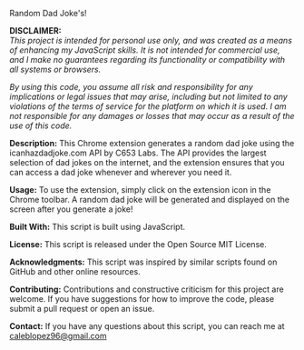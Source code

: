 Random Dad Joke's!

**DISCLAIMER:** <br>
<i>This project is intended for personal use only, and was created as a means of enhancing my JavaScript skills. It is not intended for commercial use, and I make no guarantees regarding its functionality or compatibility with all systems or browsers.</i><br>

<i>By using this code, you assume all risk and responsibility for any implications or legal issues that may arise, including but not limited to any violations of the terms of service for the platform on which it is used. I am not responsible for any damages or losses that may occur as a result of the use of this code.</i><br>


**Description:**
This Chrome extension generates a random dad joke using the icanhazdadjoke.com API by C653 Labs. The API provides the largest selection of dad jokes on the internet, and the extension ensures that you can access a dad joke whenever and wherever you need it.

**Usage:**
To use the extension, simply click on the extension icon in the Chrome toolbar. A random dad joke will be generated and displayed on the screen after you generate a joke!

**Built With:**
This script is built using JavaScript.

**License:**
This script is released under the Open Source MIT License.

**Acknowledgments:**
This script was inspired by similar scripts found on GitHub and other online resources.

**Contributing:**
Contributions and constructive criticism for this project are welcome. If you have suggestions for how to improve the code, please submit a pull request or open an issue.

**Contact:**
If you have any questions about this script, you can reach me at caleblopez96@gmail.com